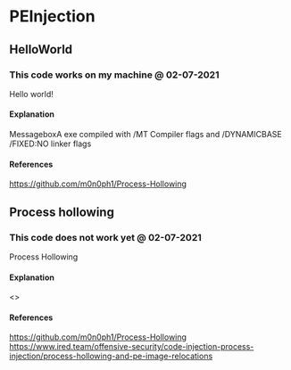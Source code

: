 # PEInjection
## HelloWorld
### This code works on my machine @ 02-07-2021
Hello world!
#### Explanation
MessageboxA exe compiled with /MT Compiler flags and /DYNAMICBASE /FIXED:NO linker flags
#### References
https://github.com/m0n0ph1/Process-Hollowing  

## Process hollowing
### This code does not work yet @ 02-07-2021
Process Hollowing
#### Explanation
<>
#### References
https://github.com/m0n0ph1/Process-Hollowing  
https://www.ired.team/offensive-security/code-injection-process-injection/process-hollowing-and-pe-image-relocations
